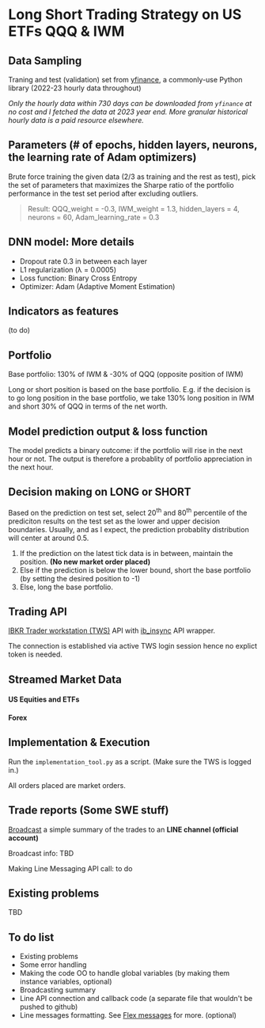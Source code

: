 # Long Short Trading Strategy on US ETFs QQQ & IWM

## Data Sampling
Traning and test (validation) set from [yfinance](https://pypi.org/project/yfinance/), a commonly-use Python library (2022-23 hourly data throughout)

_Only the hourly data within 730 days can be downloaded from `yfinance` at no cost and I fetched the data at 2023 year end. More granular historical hourly data is a paid resource elsewhere._

## Parameters (# of epochs, hidden layers, neurons, the learning rate of Adam optimizers)
Brute force training the given data (2/3 as training and the rest as test), pick the set of parameters that maximizes the Sharpe ratio of the portfolio performance in the test set period after excluding outliers.
> Result: QQQ_weight = -0.3, IWM_weight = 1.3, hidden_layers = 4, neurons = 60, Adam_learning_rate = 0.3

## DNN model: More details
- Dropout rate 0.3 in between each layer
- L1 regularization (λ = 0.0005)
- Loss function: Binary Cross Entropy
- Optimizer: Adam (Adaptive Moment Estimation)

## Indicators as features 
(to do)

## Portfolio
Base portfolio: 130% of IWM & -30% of QQQ (opposite position of IWM)

Long or short position is based on the base portfolio. E.g. if the decision is to go long position in the base portfolio, we take 130% long position in IWM and short 30% of QQQ in terms of the net worth.

## Model prediction output & loss function
The model predicts a binary outcome: if the portfolio will rise in the next hour or not. The output is therefore a probablity of portfolio appreciation in the next hour.

## Decision making on LONG or SHORT
Based on the prediction on test set, select 20<sup>th</sup> and 80<sup>th</sup> percentile of the prediciton results on the test set as the lower and upper decision boundaries. Usually, and as I expect, the prediction probablity distribution will center at around 0.5.
1. If the prediction on the latest tick data is in between, maintain the position. **(No new market order placed)**
2. Else if the prediction is below the lower bound, short the base portfolio (by setting the desired position to -1)
3. Else, long the base portfolio.

## Trading API
[IBKR Trader workstation (TWS)](https://www.interactivebrokers.com/en/trading/tws.php) API with [ib_insync](https://pypi.org/project/ib-insync/) API wrapper.

The connection is established via active TWS login session hence no explict token is needed.

## Streamed Market Data
#### US Equities and ETFs
#### Forex

## Implementation & Execution
Run the `implementation_tool.py` as a script. (Make sure the TWS is logged in.)

All orders placed are market orders.

## Trade reports (Some SWE stuff)
[Broadcast](https://developers.line.biz/en/reference/messaging-api/#send-broadcast-message) a simple summary of the trades to an **LINE channel (official account)**

Broadcast info: TBD

Making Line Messaging API call: to do

## Existing problems
TBD

## To do list
- Existing problems
- Some error handling
- Making the code OO to handle global variables (by making them instance variables, optional)
- Broadcasting summary
- Line API connection and callback code (a separate file that wouldn't be pushed to github)
- Line messages formatting. See [Flex messages](https://developers.line.biz/en/docs/messaging-api/flex-message-elements/) for more. (optional)
